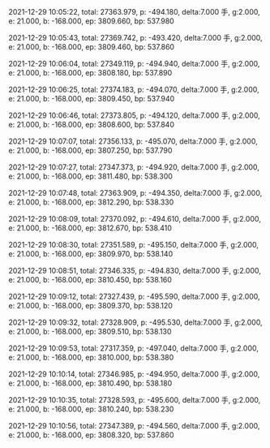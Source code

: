 2021-12-29 10:05:22, total: 27363.979, p: -494.180, delta:7.000 手, g:2.000, e: 21.000, b: -168.000, ep: 3809.660, bp: 537.980

2021-12-29 10:05:43, total: 27369.742, p: -493.420, delta:7.000 手, g:2.000, e: 21.000, b: -168.000, ep: 3809.460, bp: 537.860

2021-12-29 10:06:04, total: 27349.119, p: -494.940, delta:7.000 手, g:2.000, e: 21.000, b: -168.000, ep: 3808.180, bp: 537.890

2021-12-29 10:06:25, total: 27374.183, p: -494.070, delta:7.000 手, g:2.000, e: 21.000, b: -168.000, ep: 3809.450, bp: 537.940

2021-12-29 10:06:46, total: 27373.805, p: -494.120, delta:7.000 手, g:2.000, e: 21.000, b: -168.000, ep: 3808.600, bp: 537.840

2021-12-29 10:07:07, total: 27356.133, p: -495.070, delta:7.000 手, g:2.000, e: 21.000, b: -168.000, ep: 3807.250, bp: 537.790

2021-12-29 10:07:27, total: 27347.373, p: -494.920, delta:7.000 手, g:2.000, e: 21.000, b: -168.000, ep: 3811.480, bp: 538.300

2021-12-29 10:07:48, total: 27363.909, p: -494.350, delta:7.000 手, g:2.000, e: 21.000, b: -168.000, ep: 3812.290, bp: 538.330

2021-12-29 10:08:09, total: 27370.092, p: -494.610, delta:7.000 手, g:2.000, e: 21.000, b: -168.000, ep: 3812.670, bp: 538.410

2021-12-29 10:08:30, total: 27351.589, p: -495.150, delta:7.000 手, g:2.000, e: 21.000, b: -168.000, ep: 3809.970, bp: 538.140

2021-12-29 10:08:51, total: 27346.335, p: -494.830, delta:7.000 手, g:2.000, e: 21.000, b: -168.000, ep: 3810.450, bp: 538.160

2021-12-29 10:09:12, total: 27327.439, p: -495.590, delta:7.000 手, g:2.000, e: 21.000, b: -168.000, ep: 3809.370, bp: 538.120

2021-12-29 10:09:32, total: 27328.909, p: -495.530, delta:7.000 手, g:2.000, e: 21.000, b: -168.000, ep: 3809.510, bp: 538.130

2021-12-29 10:09:53, total: 27317.359, p: -497.040, delta:7.000 手, g:2.000, e: 21.000, b: -168.000, ep: 3810.000, bp: 538.380

2021-12-29 10:10:14, total: 27346.985, p: -494.950, delta:7.000 手, g:2.000, e: 21.000, b: -168.000, ep: 3810.490, bp: 538.180

2021-12-29 10:10:35, total: 27328.593, p: -495.600, delta:7.000 手, g:2.000, e: 21.000, b: -168.000, ep: 3810.240, bp: 538.230

2021-12-29 10:10:56, total: 27347.389, p: -494.560, delta:7.000 手, g:2.000, e: 21.000, b: -168.000, ep: 3808.320, bp: 537.860